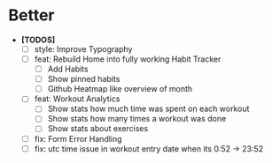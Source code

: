 # Better

- **[TODOS]**
	- [ ] style: Improve Typography
	- [ ] feat: Rebuild Home into fully working Habit Tracker
		- [ ] Add Habits
		- [ ] Show pinned habits
		- [ ] Github Heatmap like overview of month
	- [ ] feat: Workout Analytics
		- [ ] Show stats how much time was spent on each workout
		- [ ] Show stats how many times a workout was done
		- [ ] Show stats about exercises
	- [ ] fix: Form Error Handling
	- [ ] fix: utc time issue in workout entry date when its 0:52 -> 23:52
